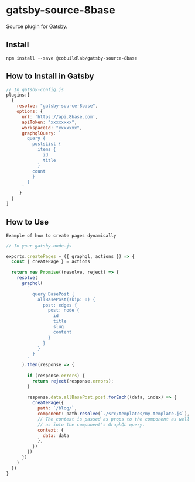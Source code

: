 # gatsby-source-8base

Source plugin for [Gatsby](https://www.gatsbyjs.org/).

## Install

`npm install --save @cobuildlab/gatsby-source-8base`

## How to Install in Gatsby

```javascript
// In gatsby-config.js
plugins:[
  {
    resolve: "gatsby-source-8base",
    options: {
      url: 'https://api.8base.com',
      apiToken: "xxxxxxxx",
      workspaceId: "xxxxxxx",
      graphqlQuery: `
        query {
          postsList {
            items {
              id
              title
            }
          count
          }
        }
      `
     }
  }
]
```

## How to Use
`Example of how to create pages dynamically`
```javascript
// In your gatsby-node.js

exports.createPages = ({ graphql, actions }) => {
  const { createPage } = actions

  return new Promise((resolve, reject) => {
    resolve(
      graphql(
        `
          query BasePost {
            allBasePost(skip: 0) {
              post: edges {
                post: node {
                  id
                  title
                  slug
                  content
                }
              }
            }
          }
        `
      ).then(response => {
        
        if (response.errors) {
          return reject(response.errors);
        }        
 
        response.data.allBasePost.post.forEach((data, index) => {
          createPage({
            path: `/blog/`,
            component: path.resolve(`./src/templates/my-template.js`),
            // The context is passed as props to the component as well
            // as into the component's GraphQL query.
            context: {
              data: data
            },
          })
        })
      })
    )
  })
}

```
